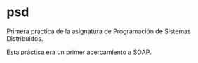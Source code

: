 # psd
Primera práctica de la asignatura de Programación de Sistemas Distribuidos.

Esta práctica era un primer acercamiento a SOAP.
